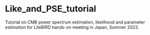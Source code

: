 # Like_and_PSE_tutorial
Tutorial on CMB power spectrum estimation, likelihood and parameter estimation for LiteBIRD hands-on meeting in Japan, Summer 2023.
